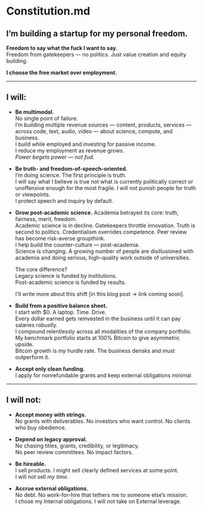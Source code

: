 # Constitution.md

## I’m building a startup for my personal freedom.

**Freedom to say what the fuck I want to say.**  
Freedom from gatekeepers — no politics. Just value creation and equity building.  

**I choose the free market over employment.**

---

## I will:

- **Be multimodal.**  
  No single point of failure.  
  I’m building multiple revenue sources — content, products, services — across code, text, audio, video — about science, compute, and business.  
  I build while employed and investing for passive income.  
  I reduce my employment as revenue grows.  
  *Power begets power — not fud.*

- **Be truth- and freedom-of-speech-oriented.**  
  I’m doing science. The first principle is truth.  
  I will say what I believe is true not what is currently politically correct or unoffensive enough for the most fragile. 
  I will not punish people for truth or viewpoints.  
  I protect speech and inquiry by default.

- **Grow post-academic science.**
  Academia betrayed its core: truth, fairness, merit, freedom.  
  Academic science is in decline. Gatekeepers throttle innovation. Truth is second to politics. Credentialism overrides competence. Peer review  
  has become risk-averse groupthink.  
  I help build the counter-culture — post-academia.  
  Science is changing. A growing number of people are disillusioned with academia and doing serious, high-quality work outside of universities.

  The core difference?  
  Legacy science is funded by institutions.  
  Post-academic science is funded by results.  

  I'll write more about this shift [in this blog post → link coming soon].

- **Build from a positive balance sheet.**  
  I start with $0. A laptop. Time. Drive.  
  Every dollar earned gets reinvested in the business until it can pay salaries robustly.  
  I compound relentlessly across all modalities of the company portfolio.   
  My benchmark portfolio starts at 100% Bitcoin to give asymmetric upside.  
  Bitcoin growth is my hurdle rate. The business derisks and must outperform it.

- **Accept only clean funding.**  
  I apply for nonrefundable grants and keep external obligations minimal

---

## I will not:

- **Accept money with strings.**  
  No grants with deliverables. No investors who want control. No clients who buy obedience.

- **Depend on legacy approval.**  
  No chasing titles, grants, credibility, or legitimacy.  
  No peer review committees. No impact factors.

- **Be hireable.**  
  I sell products. I might sell clearly defined services at some point.  
  I will not sell *my time*.

- **Accrue external obligations.**  
  No debt. No work-for-hire that tethers me to someone else’s mission.  
  I chose my Internal obligations. I will not take on External leverage.



